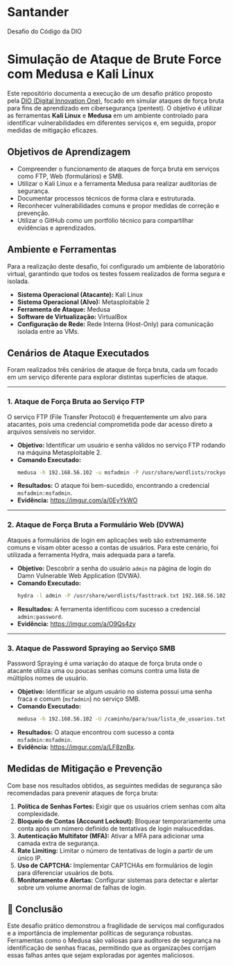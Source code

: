 # Santander
Desafio do Código da DIO

# Simulação de Ataque de Brute Force com Medusa e Kali Linux

Este repositório documenta a execução de um desafio prático proposto pela [DIO (Digital Innovation One)](https://web.dio.me/), focado em simular ataques de força bruta para fins de aprendizado em cibersegurança (pentest). O objetivo é utilizar as ferramentas **Kali Linux** e **Medusa** em um ambiente controlado para identificar vulnerabilidades em diferentes serviços e, em seguida, propor medidas de mitigação eficazes.

## Objetivos de Aprendizagem

* Compreender o funcionamento de ataques de força bruta em serviços como FTP, Web (formulários) e SMB.
* Utilizar o Kali Linux e a ferramenta Medusa para realizar auditorias de segurança.
* Documentar processos técnicos de forma clara e estruturada.
* Reconhecer vulnerabilidades comuns e propor medidas de correção e prevenção.
* Utilizar o GitHub como um portfólio técnico para compartilhar evidências e aprendizados.

## Ambiente e Ferramentas

Para a realização deste desafio, foi configurado um ambiente de laboratório virtual, garantindo que todos os testes fossem realizados de forma segura e isolada.

* **Sistema Operacional (Atacante):** Kali Linux
* **Sistema Operacional (Alvo):** Metasploitable 2
* **Ferramenta de Ataque:** Medusa
* **Software de Virtualização:** VirtualBox
* **Configuração de Rede:** Rede Interna (Host-Only) para comunicação isolada entre as VMs.

## Cenários de Ataque Executados

Foram realizados três cenários de ataque de força bruta, cada um focado em um serviço diferente para explorar distintas superfícies de ataque.

---

### 1. Ataque de Força Bruta ao Serviço FTP

O serviço FTP (File Transfer Protocol) é frequentemente um alvo para atacantes, pois uma credencial comprometida pode dar acesso direto a arquivos sensíveis no servidor.

* **Objetivo:** Identificar um usuário e senha válidos no serviço FTP rodando na máquina Metasploitable 2.
* **Comando Executado:**
    ```bash
    medusa -h 192.168.56.102 -u msfadmin -P /usr/share/wordlists/rockyou.txt -M ftp
    ```
* **Resultados:** O ataque foi bem-sucedido, encontrando a credencial `msfadmin:msfadmin`.
* **Evidência:**
  https://imgur.com/a/0EyYkWO

---

### 2. Ataque de Força Bruta a Formulário Web (DVWA)

Ataques a formulários de login em aplicações web são extremamente comuns e visam obter acesso a contas de usuários. Para este cenário, foi utilizada a ferramenta Hydra, mais adequada para a tarefa.

* **Objetivo:** Descobrir a senha do usuário `admin` na página de login do Damn Vulnerable Web Application (DVWA).
* **Comando Executado:**
    ```bash
    hydra -l admin -P /usr/share/wordlists/fasttrack.txt 192.168.56.102 http-post-form "/dvwa/login.php:username=^USER^&password=^PASS^&Login=Login:Login failed"
    ```
* **Resultados:** A ferramenta identificou com sucesso a credencial `admin:password`.
* **Evidência:**
  https://imgur.com/a/O9Qs4zy
    

---

### 3. Ataque de Password Spraying ao Serviço SMB

Password Spraying é uma variação do ataque de força bruta onde o atacante utiliza uma ou poucas senhas comuns contra uma lista de múltiplos nomes de usuário.

* **Objetivo:** Identificar se algum usuário no sistema possui uma senha fraca e comum (`msfadmin`) no serviço SMB.
* **Comando Executado:**
    ```bash
    medusa -h 192.168.56.102 -U /caminho/para/sua/lista_de_usuarios.txt -p msfadmin -M smbnt
    ```
* **Resultados:** O ataque encontrou com sucesso a conta `msfadmin:msfadmin`.
* **Evidência:**
  https://imgur.com/a/LF8znBx.

## Medidas de Mitigação e Prevenção

Com base nos resultados obtidos, as seguintes medidas de segurança são recomendadas para prevenir ataques de força bruta:

1.  **Política de Senhas Fortes:** Exigir que os usuários criem senhas com alta complexidade.
2.  **Bloqueio de Contas (Account Lockout):** Bloquear temporariamente uma conta após um número definido de tentativas de login malsucedidas.
3.  **Autenticação Multifator (MFA):** Ativar a MFA para adicionar uma camada extra de segurança.
4.  **Rate Limiting:** Limitar o número de tentativas de login a partir de um único IP.
5.  **Uso de CAPTCHA:** Implementar CAPTCHAs em formulários de login para diferenciar usuários de bots.
6.  **Monitoramento e Alertas:** Configurar sistemas para detectar e alertar sobre um volume anormal de falhas de login.

## 🏁 Conclusão

Este desafio prático demonstrou a fragilidade de serviços mal configurados e a importância de implementar políticas de segurança robustas. Ferramentas como o Medusa são valiosas para auditores de segurança na identificação de senhas fracas, permitindo que as organizações corrijam essas falhas antes que sejam exploradas por agentes maliciosos.
